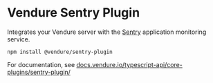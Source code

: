 # Vendure Sentry Plugin

Integrates your Vendure server with the [Sentry](https://sentry.io/) application monitoring service.

`npm install @vendure/sentry-plugin`

For documentation, see [docs.vendure.io/typescript-api/core-plugins/sentry-plugin/](https://docs.vendure.io/typescript-api/core-plugins/sentry-plugin/)
